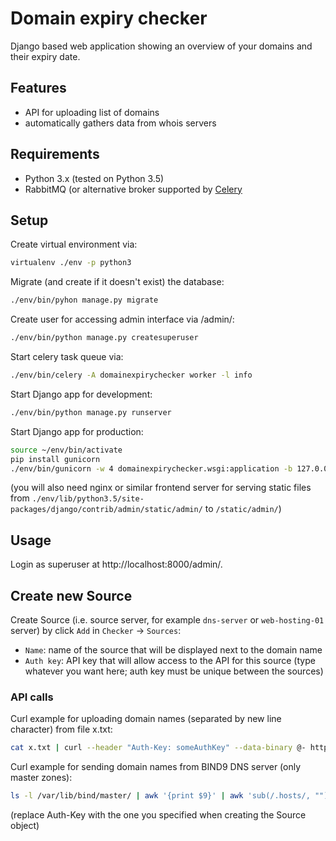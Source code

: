 # Domain expiry checker

Django based web application showing an overview of your domains and their expiry date.

## Features

* API for uploading list of domains
* automatically gathers data from whois servers

## Requirements

* Python 3.x (tested on Python 3.5)
* RabbitMQ (or alternative broker supported by [Celery](http://www.celeryproject.org/)

## Setup

Create virtual environment via:

```bash
virtualenv ./env -p python3
```

Migrate (and create if it doesn't exist) the database:

```bash
./env/bin/pyhon manage.py migrate
```

Create user for accessing admin interface via /admin/:

```bash
./env/bin/python manage.py createsuperuser
```

Start celery task queue via:

```bash
./env/bin/celery -A domainexpirychecker worker -l info
```

Start Django app for development:

```bash
./env/bin/python manage.py runserver
```

Start Django app for production:

```bash
source ~/env/bin/activate
pip install gunicorn
./env/bin/gunicorn -w 4 domainexpirychecker.wsgi:application -b 127.0.0.1:8000
```
(you will also need nginx or similar frontend server for serving static files from `./env/lib/python3.5/site-packages/django/contrib/admin/static/admin/` to `/static/admin/`)

## Usage

Login as superuser at http://localhost:8000/admin/.

## Create new Source

Create Source (i.e. source server, for example `dns-server` or `web-hosting-01` server) by click `Add` in `Checker` -> `Sources`:

* `Name`: name of the source that will be displayed next to the domain name
* `Auth key`: API key that will allow access to the API for this source (type whatever you want here; auth key must be unique between the sources)

### API calls

Curl example for uploading domain names (separated by new line character) from file x.txt:
```bash
cat x.txt | curl --header "Auth-Key: someAuthKey" --data-binary @- http://localhost:8000/checker/import-new-lines/
```

Curl example for sending domain names from BIND9 DNS server (only master zones):
```bash
ls -l /var/lib/bind/master/ | awk '{print $9}' | awk 'sub(/.hosts/, "")' | curl --header "Auth-Key: someAuthKey" --data-binary @- http://localhost:8000/checker/import-new-lines/
```

(replace Auth-Key with the one you specified when creating the Source object)
